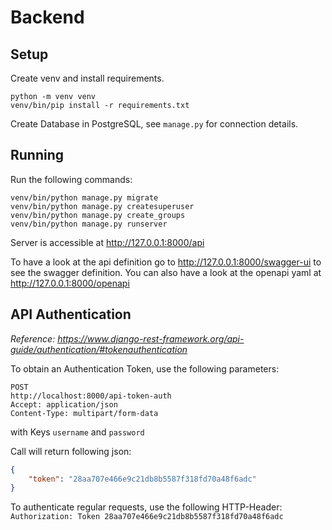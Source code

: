 # Backend

## Setup

Create venv and install requirements.

```
python -m venv venv
venv/bin/pip install -r requirements.txt
```

Create Database in PostgreSQL, see `manage.py` for connection details.

## Running

Run the following commands:

```
venv/bin/python manage.py migrate
venv/bin/python manage.py createsuperuser
venv/bin/python manage.py create_groups
venv/bin/python manage.py runserver
```

Server is accessible at http://127.0.0.1:8000/api

To have a look at the api definition go to http://127.0.0.1:8000/swagger-ui to see the swagger definition.
You can also have a look at the openapi yaml at http://127.0.0.1:8000/openapi

## API Authentication
*Reference: https://www.django-rest-framework.org/api-guide/authentication/#tokenauthentication*

To obtain an Authentication Token, use the following parameters:
```
POST
http://localhost:8000/api-token-auth
Accept: application/json
Content-Type: multipart/form-data
```
with Keys `username` and `password`

Call will return following json:

```json
{
    "token": "28aa707e466e9c21db8b5587f318fd70a48f6adc"
}
```

To authenticate regular requests, use the following HTTP-Header:
`Authorization: Token 28aa707e466e9c21db8b5587f318fd70a48f6adc`